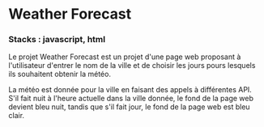 # Weather Forecast 

### Stacks : javascript, html

Le projet Weather Forecast est un projet d'une page web proposant à l'utilisateur d'entrer le nom de la ville et de choisir les jours pours lesquels ils souhaitent obtenir la météo.

La météo est donnée pour la ville en faisant des appels à différentes API. S'il fait nuit à l'heure actuelle dans la ville donnée, le fond de la page web devient bleu nuit, tandis que s'il fait jour, le fond de la page web est bleu clair.
